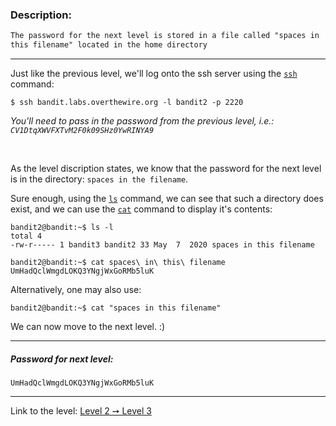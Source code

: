 ### Description:
```txt
The password for the next level is stored in a file called "spaces in
this filename" located in the home directory
```

---

Just like the previous level, we'll log onto the ssh server using the [`ssh`](https://linux.die.net/man/1/ssh) command:

```console
$ ssh bandit.labs.overthewire.org -l bandit2 -p 2220
```

_You'll need to pass in the password from the previous level, i.e.: `CV1DtqXWVFXTvM2F0k09SHz0YwRINYA9`_

<br>

As the level discription states, we know that the password for the next level is in the directory: `spaces in the filename`.

Sure enough, using the [`ls`](https://linux.die.net/man/1/ls) command, we can see that such a directory does exist, and we can use the [`cat`](https://linux.die.net/man/1/cat) command to display it's contents:

```console
bandit2@bandit:~$ ls -l
total 4
-rw-r----- 1 bandit3 bandit2 33 May  7  2020 spaces in this filename

bandit2@bandit:~$ cat spaces\ in\ this\ filename
UmHadQclWmgdLOKQ3YNgjWxGoRMb5luK
```

Alternatively, one may also use:
```console
bandit2@bandit:~$ cat "spaces in this filename"
```

We can now move to the next level. :)

---

##### Password for next level:
    UmHadQclWmgdLOKQ3YNgjWxGoRMb5luK

---

Link to the level: [Level 2 ➙ Level 3](https://overthewire.org/wargames/bandit/bandit3.html)
